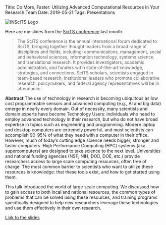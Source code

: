 Title: Do More, Faster: Utilizing Advanced Computational Resources in Your Research Team
Date: 2019-05-21
Tags: Presentations

![INSciTS Logo](https://www.inscits.org/assets/site/inscits-logo.png)

Here are my slides from the [SciTS conference](https://www.inscits.org/) last month.  

> The SciTS conference is the annual international forum dedicated to SciTS, bringing together thought leaders from a broad range of disciplines and fields, including: communications, management, social and behavioral sciences, information technology, systems science, and translational research. It provides investigators, academic administrators, and funders wit  h state-of-the-art knowledge, strategies, and connections. SciTS scholars, scientists engaged in team-based research, institutional leaders who promote collaborative research, policymakers, and federal agency representatives will be in attendance.

**Abstract**
The use of technology in research is becoming ubiquitous as low cost programmable sensors and advanced computing (e.g., AI and big data) emerge in nearly every domain. Out of necessity, many scientists and domain experts have become Technology Users: individuals who need to employ advanced technology in their research, but who do not have broad expertise in topics such as engineering and programming.  Modern laptop and desktop computers are extremely powerful, and most scientists can accomplish 90-95% of what they need with a computer in their office.  However, much of today’s cutting edge science needs bigger, stronger and faster computers.  High Performance Computing (HPC) systems (aka supercomputers) are designed to take science to the next level.  Universities and national funding agencies (NSF, NIH, DOD, DOE, etc.) provide researchers access to  large scale computing resources, often free of charge.  The most common barrier to scientists who want to utilize these resources is knowledge: that these tools exist, and how to get started using them.

This talk introduced the world of large scale computing. We discussed how to gain access to both local and national resources, the common types of problems that can be solved using these resources, and training programs specifically designed to help new researchers leverage these technologies and use them effectively in their own research.

[Link to the slides](//colbrydi.github.io/images/20190521-SciTS.pdf)
